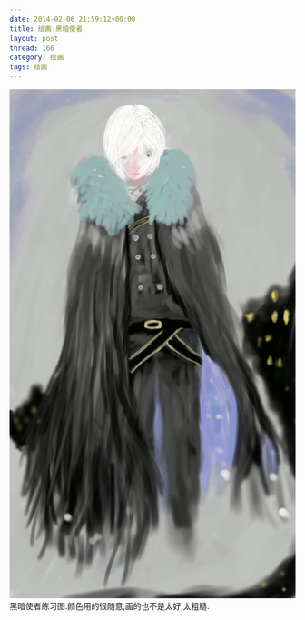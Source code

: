 ```yaml
---
date: 2014-02-06 21:59:12+00:00
title: 绘画:黑暗使者
layout: post
thread: 166
category: 绘画
tags: 绘画 
---
```

<div id="draw"><img src="/media/draw/image/2014-02-06-01.gif" alt="黑暗使者"></div>
黑暗使者练习图.颜色用的很随意,画的也不是太好,太粗糙.
